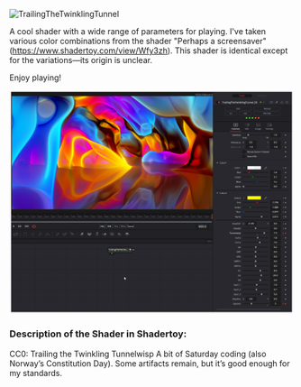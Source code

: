 ![TrailingTheTwinklingTunnel](TrailingTheTwinklingTunnel.gif)

A cool shader with a wide range of parameters for playing. I've taken various color combinations from the shader "Perhaps a screensaver" (https://www.shadertoy.com/view/Wfy3zh). This shader is identical except for the variations—its origin is unclear.

Enjoy playing!


[![Thumbnail](TrailingTheTwinklingTunnel_screenshot.png)](TrailingTheTwinklingTunnel.fuse)

### Description of the Shader in Shadertoy:
CC0: Trailing the Twinkling Tunnelwisp
A bit of Saturday coding (also Norway’s Constitution Day).
Some artifacts remain, but it’s good enough for my standards.